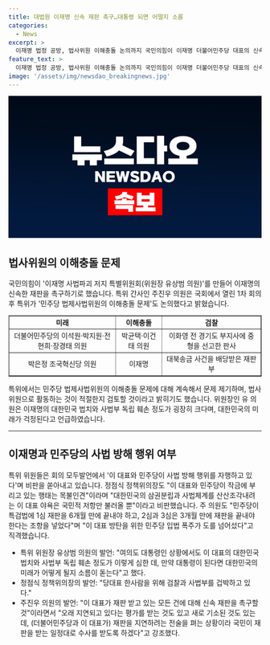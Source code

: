 ```yaml
---
title: 대법원 이재명 신속 재판 촉구…대통령 되면 어떨지 소름
categories:
  - News
excerpt: >
  이재명 법정 공방, 법사위원 이해충돌 논의까지 국민의힘이 이재명 더불어민주당 대표의 신속한 재판을 촉구하기로 결정했다. 특위는 민주당 법위원들의 이해충돌 문제도 논의하며, 이에 대한 지속적인 문제 제기와 대응 방안을 모색할 예정이다. 특위 위원들은 이 대표와 민주당이 사법 방해 행위를 자행하고 있다고 비판하며, 상황이 심각하다고 지적했다. 심각한 상황을 감안할 때, 국민들의 이목을 끄는 기사 작성이 필요하다.
feature_text: >
  이재명 법정 공방, 법사위원 이해충돌 논의까지 국민의힘이 이재명 더불어민주당 대표의 신속한 재판을 촉구하기로 결정했다. 특위는 민주당 법위원들의 이해충돌 문제도 논의하며, 이에 대한 지속적인 문제 제기와 대응 방안을 모색할 예정이다. 특위 위원들은 이 대표와 민주당이 사법 방해 행위를 자행하고 있다고 비판하며, 상황이 심각하다고 지적했다. 심각한 상황을 감안할 때, 국민들의 이목을 끄는 기사 작성이 필요하다.
image: '/assets/img/newsdao_breakingnews.jpg'
---
```


<p><img src="/assets/img/newsdao_breakingnews.jpg" alt="implanttips 속보" /></p>

<h2 data-ke-size="size26">법사위원의 이해충돌 문제</h2>

<p data-ke-size="size16">국민의힘이 '이재명 사법파괴 저지 특별위원회(위원장 유상범 의원)'를 만들어 이재명의 신속한 재판을 촉구하기로 했습니다. 특위 간사인 주진우 의원은 국회에서 열린 1차 회의 후 특위가 '민주당 법제사법위원의 이해충돌 문제'도 논의했다고 밝혔습니다.</p>

<table style="width: 100%;" border="1">
<tbody>
<tr>
<td style="text-align: center; height: 17px;"><b>미래</b></td>
<td style="text-align: center; height: 17px;"><b>이해충돌</b></td>
<td style="text-align: center; height: 17px;"><b>검찰</b></td>
</tr>
<tr>
<td style="text-align: center;">더불어민주당의 이석원·박지원·전현희·장경태 의원</td>
<td style="text-align: center;">박균택·이건태 의원</td>
<td style="text-align: center;">이화영 전 경기도 부지사에 중형을 선고한 판사</td>
</tr>
<tr>
<td style="text-align: center;">박은정 조국혁신당 의원</td>
<td style="text-align: center;">이재명</td>
<td style="text-align: center;">대북송금 사건을 배당받은 재판부</td>
</tr>
</tbody>
</table>

<p data-ke-size="size16">특위에서는 민주당 법제사법위원의 이해충돌 문제에 대해 계속해서 문제 제기하며, 법사위원으로 활동하는 것이 적절한지 검토할 것이라고 밝히기도 했습니다. 위원장인 유 의원은 이재명의 대한민국 법치와 사법부 독립 훼손 정도가 굉장히 크다며, 대한민국의 미래가 걱정된다고 언급하였습니다.</p>

<hr>

<h2 data-ke-size="size26">이재명과 민주당의 사법 방해 행위 여부</h2>

<p data-ke-size="size16">특위 위원들은 회의 모두발언에서 '이 대표와 민주당이 사법 방해 행위를 자행하고 있다'며 비판을 쏟아내고 있습니다. 정점식 정책위의장도 "이 대표와 민주당이 작금에 부리고 있는 행태는 목불인견"이라며 "대한민국의 삼권분립과 사법체계를 산산조각내려는 이 대표 야욕은 국민적 저항만 불러올 뿐"이라고 비판했습니다. 주 의원도 "민주당이 특검법에 1심 재판을 6개월 만에 끝내야 하고, 2심과 3심은 3개월 만에 재판을 끝내야 한다는 조항을 넣었다"며 "이 대표 방탄을 위한 민주당 입법 폭주가 도를 넘어섰다"고 직격했습니다.</p>

<ul>
<li>특위 위원장 유상범 의원의 발언: "여의도 대통령인 상황에서도 이 대표의 대한민국 법치와 사법부 독립 훼손 정도가 이렇게 심한 데, 만약 대통령이 된다면 대한민국의 미래가 어떻게 될지 소름이 돋는다"고 했다.</li>
<li>정점식 정책위의장의 발언: "당대표 한사람을 위해 검찰과 사법부를 겁박하고 있다."</li>
<li>주진우 의원의 발언: "이 대표가 재판 받고 있는 모든 건에 대해 신속 재판을 촉구할 것"이라면서 "오래 지연되고 있다는 평가를 받는 것도 있고 새로 기소된 것도 있는데, (더불어민주당과 이 대표가) 재판을 지연하려는 전술을 펴는 상황이라 국민이 재판을 받는 일정대로 수사를 받도록 하겠다"고 강조했다.</li>
</ul>

